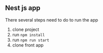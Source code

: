Nest js app
-------------

There several steps need to do to run the app

1. clone project
2. run `npm install`
3. run `npm run start`
4. clone front app 
